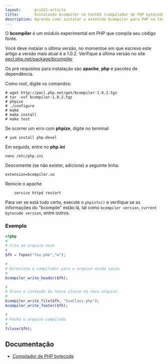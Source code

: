 ```yaml
---
layout:      grid12-article
title:       Instalando bcompiler no CentOS (compilador de PHP bytecode)
description: Aprenda como instalar a extensão bcompiler para PHP na CentOS trata-se de um compilador de PHP bytecode
---
```


O __bcompiler__ é um módulo experimental em PHP que compila seu código fonte.

Você deve instalar o útlima versão, no momentoe em que escrevo este artigo a versão mais atual é a 1.0.2.
Verifique a última versão no site [pecl.php.net/package/bcompiler](http://pecl.php.net/package/bcompiler "link-externo")

Os pré requisitos para instalação são __apache__, __php__ e pacotes de dependência.

Como root, digite os comandos:
    
    # wget http://pecl.php.net/get/bcompiler-1.0.2.tgz
    # tar -xvf bcompiler-1.0.2.tgz
    # phpize
    # ./configure
    # make
    # make install
    # make test

Se ocorrer um erro com __phpize__, digite no terminal

    # yum install php-devel

Em seguida, entre no __php.ini__

    nano /etc/php.ini

Descomente (se não exister, adicione) a seguinte linha:

    extension=bcompiler.so

Reinicie o apache

        service httpd restart

Para ver se está tudo certo, execute o `phpinfo()` e verifique se as informações do "bcompile" estão lá, 
tal como `bcompiler version`, `current bytecode version`, entre outros.      


### Exemplo

```php
<?php
#
# Cria um arquivo novo
#
$fh = fopen("foo.phb","w");

#
# Direciona o compilador para o arquivo ainda vazio
#
bcompiler_write_header($fh);

#
# Grava o conteudo da nossa classe no novo arquivo
#
bcompiler_write_file($fh, "SuaClass.php");
bcompiler_write_footer($fh);

#
# Fecha o arquivo compilado
#
fclose($fh);
```


Documentação
---

- [Compilador de PHP bytecode ](http://php.net/manual/pt_BR/intro.bcompiler.php "link-externo")